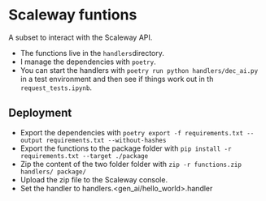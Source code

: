 # Scaleway funtions

A subset to interact with the Scaleway API.

- The functions live in the `handlers`directory.
- I manage the dependencies with `poetry`.
- You can start the handlers with `poetry run python handlers/dec_ai.py` in a test environment and then see if things work out in th `request_tests.ipynb`.

## Deployment

- Export the dependencies with `poetry export -f requirements.txt --output requirements.txt --without-hashes`
- Export the functions to the package folder with `pip install -r requirements.txt --target ./package`
- Zip the content of the two folder folder with `zip -r functions.zip handlers/ package/`
- Upload the zip file to the Scaleway console.
- Set the handler to handlers.<gen_ai/hello_world>.handler